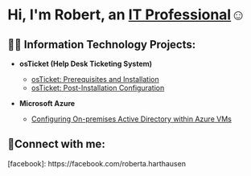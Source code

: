 <h1>Hi, I'm Robert, an <a href="https://facebook.com/in/Robertharthausen">IT Professional</a>☺</h1>

<h2>👨‍💻 Information Technology Projects:</h2>

- <b>osTicket (Help Desk Ticketing System)</b>
  - [osTicket: Prerequisites and Installation](https://github.com/rharthausen/osticket-prereqs)
  - [osTicket: Post-Installation Configuration](https://github.com/rharthausen/post-install-config)
  
- <b>Microsoft Azure</b>
  - [Configuring On-premises Active Directory within Azure VMs](https://github.com/rharthausen/configure-ad)
  
<h2>🤳Connect with me:</h2>
[facebook]: https://facebook.com/roberta.harthausen





[facebook]: https://facebook.com/roberta.harthausen


